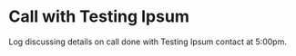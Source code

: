 # Call with Testing Ipsum
<div style="" dir="auto" data-top-level="true"><p style="margin:0;">Log discussing details on call done with Testing Ipsum contact at 5:00pm.</p></div>